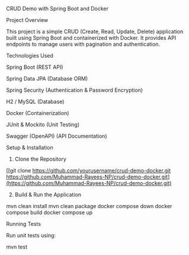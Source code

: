 CRUD Demo with Spring Boot and Docker

 Project Overview

This project is a simple CRUD (Create, Read, Update, Delete) application built using Spring Boot and containerized with Docker. It provides API endpoints to manage users with pagination and authentication.

Technologies Used

Spring Boot (REST API)

Spring Data JPA (Database ORM)

Spring Security (Authentication & Password Encryption)

H2 / MySQL (Database)

Docker (Containerization)

JUnit & Mockito (Unit Testing)

Swagger (OpenAPI) (API Documentation)

Setup & Installation

1. Clone the Repository

[[git clone https://github.com/yourusername/crud-demo-docker.git
https://github.com/Muhammad-Rayees-NP/crud-demo-docker.git](https://github.com/Muhammad-Rayees-NP/crud-demo-docker.git)

2. Build & Run the Application

 mvn clean install
 mvn clean package
 docker compose down
 docker compose build
 docker compose up

 Running Tests

Run unit tests using:

 mvn test

